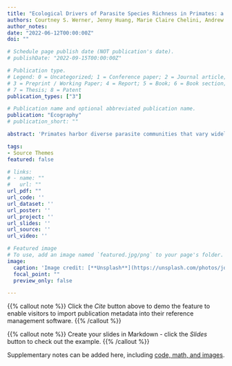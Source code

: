 ```yaml
---
title: "Ecological Drivers of Parasite Species Richness in Primates: a Novel Approach to Addressing Sampling Bias."
authors: Courtney S. Werner, Jenny Huang, Marie Claire Chelini, Andrew Patterson, Jingjing Shi, Mohamad Elmasri, Max Farrell, Melanie Wang, Charles L. Nunn.
author_notes:
date: "2022-06-12T00:00:00Z"
doi: ""

# Schedule page publish date (NOT publication's date).
# publishDate: "2022-09-15T00:00:00Z"

# Publication type.
# Legend: 0 = Uncategorized; 1 = Conference paper; 2 = Journal article;
# 3 = Preprint / Working Paper; 4 = Report; 5 = Book; 6 = Book section;
# 7 = Thesis; 8 = Patent
publication_types: ["3"]

# Publication name and optional abbreviated publication name.
publication: "Ecography"
# publication_short: ""

abstract: 'Primates harbor diverse parasite communities that vary widely across species. Investigating this cross-species variation requires comparative approaches, yet inferences from comparative research on parasitism are limited by variation in sampling effort: some hosts, and some parasites, are better studied than others. Previous studies have attempted to address these limitations using richness estimators or by including a measure of sampling effort in the statistical models, with limited success. We take a novel approach to address sampling bias by imputing shared parasites using both host phylogeny and geography in a link prediction model. We then conduct a Bayesian phylogenetic regression to analyze how host traits influence the estimated richness of parasites with different transmission modes. Edge imputation reduced the effect of sampling bias but did not eliminate it completely. Body mass predicted higher richness of parasites transmitted via close-contact and the environment, while arboreality was associated with lower richness of parasites transmitted via close-contact and intermediate hosts. Even after edge imputation, sampling bias continued to influence variation in parasite species richness in primates, with effects of sampling effort remaining statistically important in the models. We conclude that advancements in the prediction of missing host-parasite links can strengthen inferences made with existing data, but they do so incompletely. Our findings therefore call for more systematic study of parasites in wild animals to advance comparative research on parasitism.'

tags:
- Source Themes
featured: false

# links:
# - name: ""
#   url: ""
url_pdf: ""
url_code: ''
url_dataset: ''
url_poster: ''
url_project: ''
url_slides: ''
url_source: ''
url_video: ''

# Featured image
# To use, add an image named `featured.jpg/png` to your page's folder. 
image:
  caption: 'Image credit: [**Unsplash**](https://unsplash.com/photos/jdD8gXaTZsc)'
  focal_point: ""
  preview_only: false

---
```


{{% callout note %}}
Click the *Cite* button above to demo the feature to enable visitors to import publication metadata into their reference management software.
{{% /callout %}}

{{% callout note %}}
Create your slides in Markdown - click the *Slides* button to check out the example.
{{% /callout %}}

Supplementary notes can be added here, including [code, math, and images](https://wowchemy.com/docs/writing-markdown-latex/).
